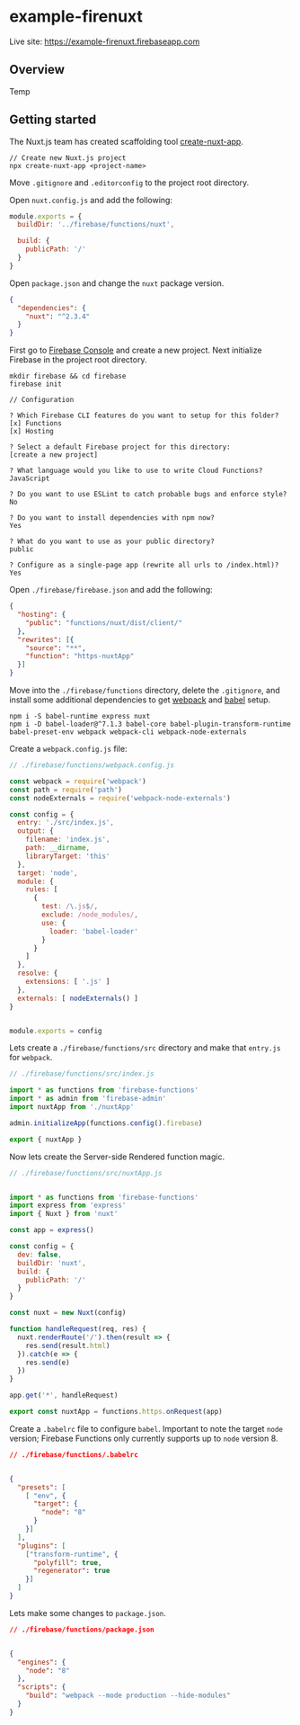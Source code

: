 # example-firenuxt

Live site: https://example-firenuxt.firebaseapp.com

## Overview
Temp

## Getting started
The Nuxt.js team has created scaffolding tool [create-nuxt-app](https://github.com/nuxt/create-nuxt-app/).
```
// Create new Nuxt.js project
npx create-nuxt-app <project-name>
```

Move `.gitignore` and `.editorconfig` to the project root directory.

Open `nuxt.config.js` and add the following:
```js
module.exports = {
  buildDir: '../firebase/functions/nuxt',

  build: {
    publicPath: '/'
  }
}
```

Open `package.json` and change the `nuxt` package version.
```json
{
  "dependencies": {
    "nuxt": "^2.3.4"
  }
}
```

First go to [Firebase Console](https://console.firebase.google.com/) and create a new project. Next initialize Firebase in the project root directory.

```
mkdir firebase && cd firebase
firebase init

// Configuration

? Which Firebase CLI features do you want to setup for this folder?
[x] Functions
[x] Hosting

? Select a default Firebase project for this directory:
[create a new project]

? What language would you like to use to write Cloud Functions?
JavaScript

? Do you want to use ESLint to catch probable bugs and enforce style?
No

? Do you want to install dependencies with npm now?
Yes

? What do you want to use as your public directory?
public

? Configure as a single-page app (rewrite all urls to /index.html)?
Yes
```

Open `./firebase/firebase.json` and add the following:
```json
{
  "hosting": {
    "public": "functions/nuxt/dist/client/"
  },
  "rewrites": [{
    "source": "**",
    "function": "https-nuxtApp"
  }]
}
```

Move into the `./firebase/functions` directory, delete the `.gitignore`, and install some additional dependencies to get [webpack](https://webpack.js.org/) and [babel](https://babeljs.io/) setup.
```
npm i -S babel-runtime express nuxt
npm i -D babel-loader@^7.1.3 babel-core babel-plugin-transform-runtime babel-preset-env webpack webpack-cli webpack-node-externals
```

Create a `webpack.config.js` file:
```js
// ./firebase/functions/webpack.config.js

const webpack = require('webpack')
const path = require('path')
const nodeExternals = require('webpack-node-externals')

const config = {
  entry: './src/index.js',
  output: {
    filename: 'index.js',
    path: __dirname,
    libraryTarget: 'this'
  },
  target: 'node',
  module: {
    rules: [
      {
        test: /\.js$/,
        exclude: /node_modules/,
        use: {
          loader: 'babel-loader'
        }
      }
    ]
  },
  resolve: {
    extensions: [ '.js' ]
  },
  externals: [ nodeExternals() ]
}


module.exports = config
```

Lets create a `./firebase/functions/src` directory and make that `entry.js` for `webpack`.
```js
// ./firebase/functions/src/index.js

import * as functions from 'firebase-functions'
import * as admin from 'firebase-admin'
import nuxtApp from './nuxtApp'

admin.initializeApp(functions.config().firebase)

export { nuxtApp }
```

Now lets create the Server-side Rendered function magic.
```js
// ./firebase/functions/src/nuxtApp.js


import * as functions from 'firebase-functions'
import express from 'express'
import { Nuxt } from 'nuxt'

const app = express()

const config = {
  dev: false,
  buildDir: 'nuxt',
  build: {
    publicPath: '/'
  }
}

const nuxt = new Nuxt(config)

function handleRequest(req, res) {
  nuxt.renderRoute('/').then(result => {
    res.send(result.html)
  }).catch(e => {
    res.send(e)
  })
}

app.get('*', handleRequest)

export const nuxtApp = functions.https.onRequest(app)
```

Create a `.babelrc` file to configure `babel`. Important to note the target `node` version; Firebase Functions only currently supports up to `node` version 8.
```json
// ./firebase/functions/.babelrc


{
  "presets": [
    [ "env", {
      "target": {
        "node": "8"
      }
    }]
  ],
  "plugins": [
    ["transform-runtime", {
      "polyfill": true,
      "regenerator": true
    }]
  ]
}
```

Lets make some changes to `package.json`.
```json
// ./firebase/functions/package.json


{
  "engines": {
    "node": "8"
  },
  "scripts": {
    "build": "webpack --mode production --hide-modules"
  }
}
```
